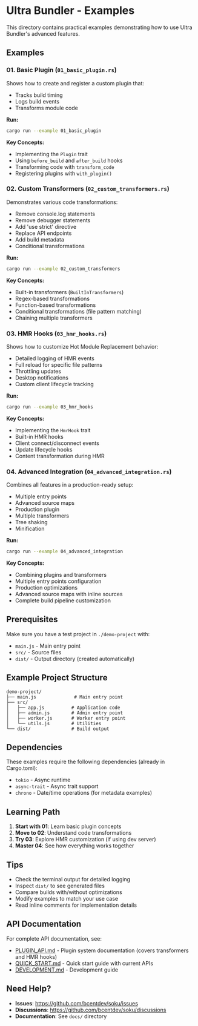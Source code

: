# Ultra Bundler - Examples

This directory contains practical examples demonstrating how to use Ultra Bundler's advanced features.

## Examples

### 01. Basic Plugin (`01_basic_plugin.rs`)

Shows how to create and register a custom plugin that:
- Tracks build timing
- Logs build events
- Transforms module code

**Run:**
```bash
cargo run --example 01_basic_plugin
```

**Key Concepts:**
- Implementing the `Plugin` trait
- Using `before_build` and `after_build` hooks
- Transforming code with `transform_code`
- Registering plugins with `with_plugin()`

### 02. Custom Transformers (`02_custom_transformers.rs`)

Demonstrates various code transformations:
- Remove console.log statements
- Remove debugger statements
- Add 'use strict' directive
- Replace API endpoints
- Add build metadata
- Conditional transformations

**Run:**
```bash
cargo run --example 02_custom_transformers
```

**Key Concepts:**
- Built-in transformers (`BuiltInTransformers`)
- Regex-based transformations
- Function-based transformations
- Conditional transformations (file pattern matching)
- Chaining multiple transformers

### 03. HMR Hooks (`03_hmr_hooks.rs`)

Shows how to customize Hot Module Replacement behavior:
- Detailed logging of HMR events
- Full reload for specific file patterns
- Throttling updates
- Desktop notifications
- Custom client lifecycle tracking

**Run:**
```bash
cargo run --example 03_hmr_hooks
```

**Key Concepts:**
- Implementing the `HmrHook` trait
- Built-in HMR hooks
- Client connect/disconnect events
- Update lifecycle hooks
- Content transformation during HMR

### 04. Advanced Integration (`04_advanced_integration.rs`)

Combines all features in a production-ready setup:
- Multiple entry points
- Advanced source maps
- Production plugin
- Multiple transformers
- Tree shaking
- Minification

**Run:**
```bash
cargo run --example 04_advanced_integration
```

**Key Concepts:**
- Combining plugins and transformers
- Multiple entry points configuration
- Production optimizations
- Advanced source maps with inline sources
- Complete build pipeline customization

## Prerequisites

Make sure you have a test project in `./demo-project` with:
- `main.js` - Main entry point
- `src/` - Source files
- `dist/` - Output directory (created automatically)

## Example Project Structure

```
demo-project/
├── main.js              # Main entry point
├── src/
│   ├── app.js          # Application code
│   ├── admin.js        # Admin entry point
│   ├── worker.js       # Worker entry point
│   └── utils.js        # Utilities
└── dist/               # Build output
```

## Dependencies

These examples require the following dependencies (already in Cargo.toml):
- `tokio` - Async runtime
- `async-trait` - Async trait support
- `chrono` - Date/time operations (for metadata examples)

## Learning Path

1. **Start with 01**: Learn basic plugin concepts
2. **Move to 02**: Understand code transformations
3. **Try 03**: Explore HMR customization (if using dev server)
4. **Master 04**: See how everything works together

## Tips

- Check the terminal output for detailed logging
- Inspect `dist/` to see generated files
- Compare builds with/without optimizations
- Modify examples to match your use case
- Read inline comments for implementation details

## API Documentation

For complete API documentation, see:
- [PLUGIN_API.md](../docs/PLUGIN_API.md) - Plugin system documentation (covers transformers and HMR hooks)
- [QUICK_START.md](../docs/QUICK_START.md) - Quick start guide with current APIs
- [DEVELOPMENT.md](../docs/DEVELOPMENT.md) - Development guide

## Need Help?

- **Issues**: https://github.com/bcentdev/soku/issues
- **Discussions**: https://github.com/bcentdev/soku/discussions
- **Documentation**: See `docs/` directory
